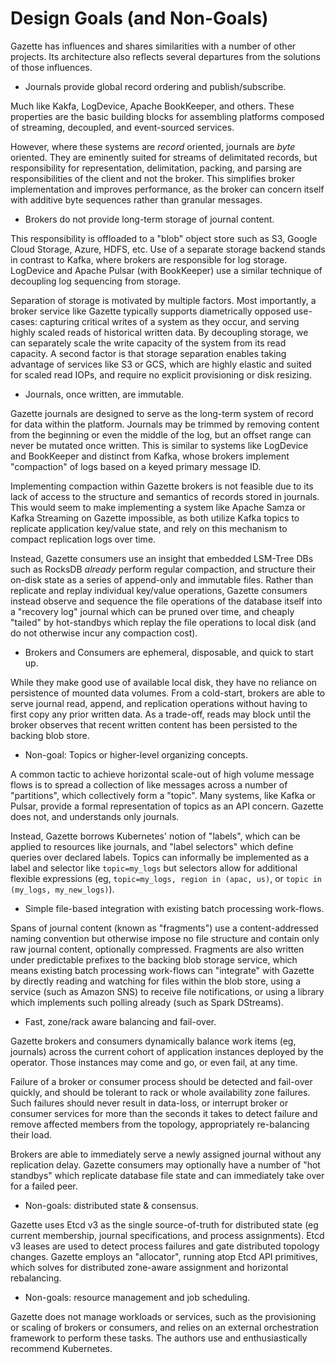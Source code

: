 Design Goals (and Non-Goals)
============================

Gazette has influences and shares similarities with a number of other projects.
Its architecture also reflects several departures from the solutions of those
influences.

 * Journals provide global record ordering and publish/subscribe.

Much like Kakfa, LogDevice, Apache BookKeeper, and others. These properties are
the basic building blocks for assembling platforms composed of streaming,
decoupled, and event-sourced services.

However, where these systems are *record* oriented, journals are *byte* oriented.
They are eminently suited for streams of delimitated records, but responsibility
for representation, delimitation, packing, and parsing are responsibilities of the
client and not the broker. This simplifies broker implementation and improves
performance, as the broker can concern itself with additive byte sequences rather
than granular messages.

 * Brokers do not provide long-term storage of journal content.

This responsibility is offloaded to a "blob" object store such as S3, Google Cloud
Storage, Azure, HDFS, etc. Use of a separate storage backend stands in contrast to
Kafka, where brokers are responsible for log storage. LogDevice and Apache Pulsar
(with BookKeeper) use a similar technique of decoupling log sequencing from storage.

Separation of storage is motivated by multiple factors. Most importantly, a broker
service like Gazette typically supports diametrically opposed use-cases: capturing
critical writes of a system as they occur, and serving highly scaled reads of
historical written data. By decoupling storage, we can separately scale the write
capacity of the system from its read capacity. A second factor is that storage
separation enables taking advantage of services like S3 or GCS, which are highly
elastic and suited for scaled read IOPs, and require no explicit provisioning or
disk resizing.

 * Journals, once written, are immutable.

Gazette journals are designed to serve as the long-term system of record for data
within the platform. Journals may be trimmed by removing content from the beginning
or even the middle of the log, but an offset range can never be mutated once
written. This is similar to systems like LogDevice and BookKeeper and distinct
from Kafka, whose brokers implement "compaction" of logs based on a keyed primary
message ID.

Implementing compaction within Gazette brokers is not feasible due to its lack
of access to the structure and semantics of records stored in journals. This would
seem to make implementing a system like Apache Samza or Kafka Streaming on Gazette
impossible, as both utilize Kafka topics to replicate application key/value
state, and rely on this mechanism to compact replication logs over time.

Instead, Gazette consumers use an insight that embedded LSM-Tree DBs such
as RocksDB *already* perform regular compaction, and structure their on-disk
state as a series of append-only and immutable files. Rather than replicate and
replay individual key/value operations, Gazette consumers instead observe and
sequence the file operations of the database itself into a "recovery log" journal
which can be pruned over time, and cheaply "tailed" by hot-standbys which replay
the file operations to local disk (and do not otherwise incur any compaction cost).

 * Brokers and Consumers are ephemeral, disposable, and quick to start up.

While they make good use of available local disk, they have no reliance on
persistence of mounted data volumes. From a cold-start, brokers are able to serve
journal read, append, and replication operations without having to first copy
any prior written data. As a trade-off, reads may block until the broker observes
that recent written content has been persisted to the backing blob store.

 * Non-goal: Topics or higher-level organizing concepts.

A common tactic to achieve horizontal scale-out of high volume message flows
is to spread a collection of like messages across a number of "partitions",
which collectively form a "topic". Many systems, like Kafka or Pulsar, provide
a formal representation of topics as an API concern. Gazette does not, and
understands only journals.

Instead, Gazette borrows Kubernetes' notion of "labels", which can be applied
to resources like journals, and "label selectors" which define queries over
declared labels. Topics can informally be implemented as a label and selector
like ``topic=my_logs`` but selectors allow for additional flexible expressions
(eg, ``topic=my_logs, region in (apac, us)``, or ``topic in (my_logs, my_new_logs)``).

 * Simple file-based integration with existing batch processing work-flows.

Spans of journal content (known as "fragments") use a content-addressed naming
convention but otherwise impose no file structure and contain only raw journal
content, optionally compressed. Fragments are also written under predictable
prefixes to the backing blob storage service, which means existing batch
processing work-flows can "integrate" with Gazette by directly reading and
watching for files within the blob store, using a service (such as Amazon SNS) to
receive file notifications, or using a library which implements such polling
already (such as Spark DStreams).

 * Fast, zone/rack aware balancing and fail-over.

Gazette brokers and consumers dynamically balance work items (eg, journals)
across the current cohort of application instances deployed by the operator.
Those instances may come and go, or even fail, at any time.

Failure of a broker or consumer process should be detected and fail-over quickly,
and should be tolerant to rack or whole availability zone failures. Such failures
should never result in data-loss, or interrupt broker or consumer services for more
than the seconds it takes to detect failure and remove affected members from the
topology, appropriately re-balancing their load.

Brokers are able to immediately serve a newly assigned journal without any
replication delay. Gazette consumers may optionally have a number of "hot
standbys" which replicate database file state and can immediately take over
for a failed peer.

 * Non-goals: distributed state & consensus.

Gazette uses Etcd v3 as the single source-of-truth for distributed state (eg
current membership, journal specifications, and process assignments). Etcd v3
leases are used to detect process failures and gate distributed topology changes.
Gazette employs an "allocator", running atop Etcd API primitives, which solves
for distributed zone-aware assignment and horizontal rebalancing.

 * Non-goals: resource management and job scheduling.

Gazette does not manage workloads or services, such as the provisioning or
scaling of brokers or consumers, and relies on an external orchestration framework
to perform these tasks. The authors use and enthusiastically recommend Kubernetes.
